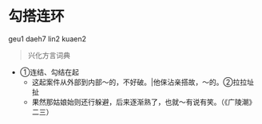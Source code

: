 # 勾搭连环
geu1 daeh7 lin2 kuaen2
> 兴化方言词典
- ①连结、勾结在起
  - 这起案件从外部到内部～的，不好破。|他俫沾亲搭故，～的。②拉拉址扯
  - 果然那姑娘始则还行躲避，后来逐渐熟了，也就～有说有笑。（《广陵潮》二三）
